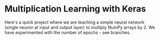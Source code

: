 # Multiplication Learning with Keras
Here's a quick project where we are teaching a simple neural network (single neuron at input and output layer) to multiply NumPy arrays by 2. We have experimented with the number of epochs - see branches. 
